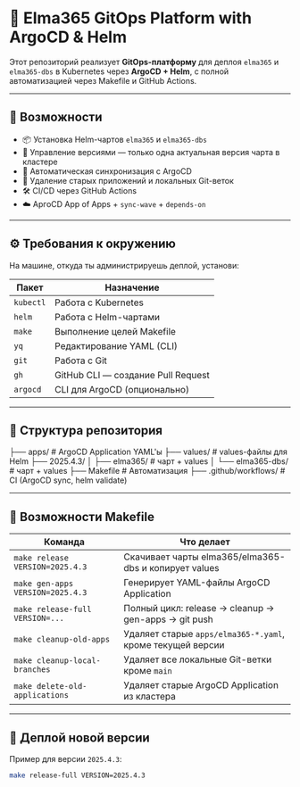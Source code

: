 # 🚀 Elma365 GitOps Platform with ArgoCD & Helm

Этот репозиторий реализует **GitOps-платформу** для деплоя `elma365` и `elma365-dbs` в Kubernetes через **ArgoCD + Helm**, с полной автоматизацией через Makefile и GitHub Actions.

---

## 🧰 Возможности

- 📦 Установка Helm-чартов `elma365` и `elma365-dbs`
- 🔁 Управление версиями — только одна актуальная версия чарта в кластере
- 🔄 Автоматическая синхронизация с ArgoCD
- 🧹 Удаление старых приложений и локальных Git-веток
- 🛠 CI/CD через GitHub Actions
- ☁️ АргоCD App of Apps + `sync-wave` + `depends-on`

---

## ⚙️ Требования к окружению

На машине, откуда ты администрируешь деплой, установи:

| Пакет       | Назначение                            |
|-------------|----------------------------------------|
| `kubectl`   | Работа с Kubernetes                    |
| `helm`      | Работа с Helm-чартами                  |
| `make`      | Выполнение целей Makefile              |
| `yq`        | Редактирование YAML (CLI)              |
| `git`       | Работа с Git                           |
| `gh`        | GitHub CLI — создание Pull Request     |
| `argocd`    | CLI для ArgoCD (опционально)           |

---

## 📂 Структура репозитория

├── apps/ # ArgoCD Application YAML'ы
├── values/ # values-файлы для Helm
├── 2025.4.3/
│ ├── elma365/ # чарт + values
│ └── elma365-dbs/ # чарт + values
├── Makefile # Автоматизация
├── .github/workflows/ # CI (ArgoCD sync, helm validate)

---

## 🔧 Возможности Makefile

| Команда                              | Что делает                                                   |
|--------------------------------------|--------------------------------------------------------------|
| `make release VERSION=2025.4.3`      | Скачивает чарты elma365/elma365-dbs и копирует values        |
| `make gen-apps VERSION=2025.4.3`     | Генерирует YAML-файлы ArgoCD Application                    |
| `make release-full VERSION=...`      | Полный цикл: release → cleanup → gen-apps → git push         |
| `make cleanup-old-apps`              | Удаляет старые `apps/elma365-*.yaml`, кроме текущей версии   |
| `make cleanup-local-branches`        | Удаляет все локальные Git-ветки кроме `main`                 |
| `make delete-old-applications`       | Удаляет старые ArgoCD Application из кластера                |

---

## 🚀 Деплой новой версии

Пример для версии `2025.4.3`:

```bash
make release-full VERSION=2025.4.3
